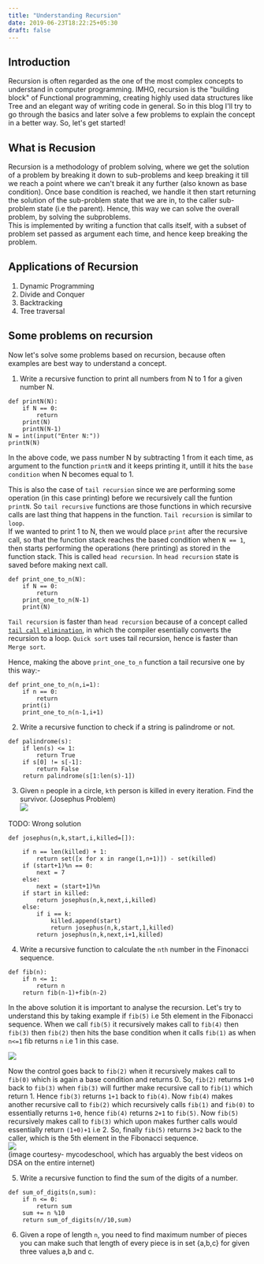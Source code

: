 ```yaml
---
title: "Understanding Recursion"
date: 2019-06-23T18:22:25+05:30
draft: false
---
```

## Introduction  
Recursion is often regarded as the one of the most complex concepts to understand in computer programming. IMHO, recursion is the "building block" of Functional programming, creating highly used data structures like Tree and an elegant way of writing code in general. So in this blog I'll try to go through the basics and later solve a few problems to explain the concept in a better way. So, let's get started!  
## What is Recusion  
Recursion is a methodology of problem solving, where we get the solution of a problem by breaking it down to sub-problems and keep breaking it till we reach a point where we can't break it any further (also known as base condition). Once base condition is reached, we handle it then start returning the solution of the sub-problem state that we are in, to the caller sub-problem state (i.e the parent). 
Hence, this way we can solve the overall problem, by solving the subproblems.  
This is implemented by writing a function that calls itself, with a subset of problem set passed as argument each time, and hence keep breaking the problem.  
## Applications of Recursion  
1. Dynamic Programming
2. Divide and Conquer
3. Backtracking 
4. Tree traversal

## Some problems on recursion

Now let's solve some problems based on recursion, because often examples are best way to understand a concept.

1. Write a recursive function to print all numbers from N to 1 for a given number N.

```
def printN(N):
    if N == 0:
        return
    print(N)
    printN(N-1)
N = int(input("Enter N:"))
printN(N)
```
In the above code, we pass number N by subtracting 1 from it each time, as argument to the function `printN` and it keeps printing it, untill it hits the `base condition` when N becomes equal to 1.

This is also the case of `tail recursion` since we are performing some operation (in this case printing) before we recursively call the funtion `printN`. So `tail recursive` functions are those functions in which recursive calls are last thing that happens in the function. `Tail recursion` is similar to `loop`.  
If we wanted to print 1 to N, then we would place `print` after the recursive call, so that the function stack reaches the based condition when `N == 1`, then starts performing the operations (here printing) as stored in the function stack. This is called `head recursion`. In `head recursion` state is saved before making next call.  
```
def print_one_to_n(N):
    if N == 0:
        return
    print_one_to_n(N-1)
    print(N)
```


`Tail recursion` is faster than `head recursion` because of a concept called [`tail call elimination`](https://www.geeksforgeeks.org/tail-call-elimination/), in which the compiler esentially converts the recursion to a loop. `Quick sort` uses tail recursion, hence is faster than `Merge sort`.   

Hence, making the above `print_one_to_n` function a tail recursive one by this way:-  
```
def print_one_to_n(n,i=1):
    if n == 0:
        return
    print(i)
    print_one_to_n(n-1,i+1)
```

2. Write a recursive function to check if a string is palindrome or not.  
```
def palindrome(s):
    if len(s) <= 1:
        return True
    if s[0] != s[-1]:
        return False
    return palindrome(s[1:len(s)-1])
```  
3. Given `n` people in a circle, `kth` person is killed in every iteration. Find the survivor. (Josephus Problem)  
![](/images/2019-08-01-17-19-35.png)  

TODO: Wrong solution
```
def josephus(n,k,start,i,killed=[]):

    if n == len(killed) + 1:
        return set([x for x in range(1,n+1)]) - set(killed)
    if (start+1)%n == 0:
        next = 7
    else:
        next = (start+1)%n
    if start in killed:
        return josephus(n,k,next,i,killed)
    else:
        if i == k:
            killed.append(start)
            return josephus(n,k,start,1,killed)
        return josephus(n,k,next,i+1,killed)
```

4. Write a recursive function to calculate the `nth` number in the Finonacci sequence.  
```
def fib(n):
    if n <= 1:
        return n
    return fib(n-1)+fib(n-2)
```
In the above solution it is important to analyse the recursion. Let's try to understand this by taking example if `fib(5)` i.e 5th element in the Fibonacci sequence. When we call `fib(5)` it recursively makes call to `fib(4)` then `fib(3)` then `fib(2)` then hits the base condition when it calls `fib(1)` as when `n<=1` fib returns `n` i.e 1 in this case.  

![](/images/2019-08-03-12-32-24.png)  

Now the control goes back to `fib(2)` when it recursively makes call to `fib(0)` which is again a base condition and returns 0. So, `fib(2)` returns `1+0` back to `fib(3)` when `fib(3)` will further make recursive call to `fib(1)` which return 1. Hence `fib(3)` returns `1+1` back to `fib(4)`. Now `fib(4)` makes another recursive call to `fib(2)` which recursively calls `fib(1)` and `fib(0)` to essentially returns `1+0`, hence `fib(4)` returns `2+1` to `fib(5)`. Now `fib(5)` recursively makes call to `fib(3)` which upon makes further calls would essentially return `(1+0)+1` i.e 2. So, finally `fib(5)` returns `3+2` back to the caller, which is the 5th element in the Fibonacci sequence.   
![](/images/2019-08-03-12-33-49.png)  
(image courtesy- mycodeschool, which has arguably the best videos on DSA on the entire internet)  

5. Write a recursive function to find the sum of the digits of a number.   
```
def sum_of_digits(n,sum):
    if n <= 0:
        return sum
    sum += n %10
    return sum_of_digits(n//10,sum) 
```

6. Given a rope of length `n`, you need to find maximum number of pieces you can make such that length of every piece is in set {a,b,c} for given three values a,b and c.  

